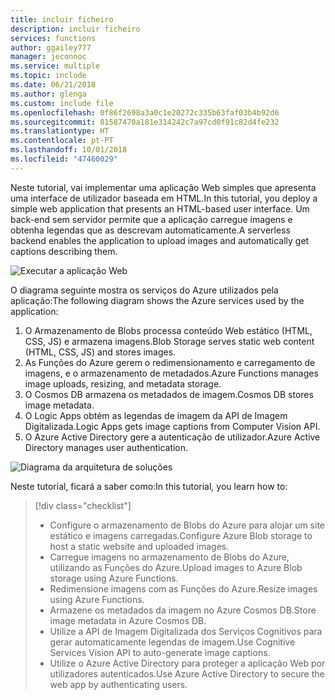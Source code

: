 ```yaml
---
title: incluir ficheiro
description: incluir ficheiro
services: functions
author: ggailey777
manager: jeconnoc
ms.service: multiple
ms.topic: include
ms.date: 06/21/2018
ms.author: glenga
ms.custom: include file
ms.openlocfilehash: 0f86f2698a3a0c1e20272c335b63faf03b4b92d6
ms.sourcegitcommit: 81587470a181e314242c7a97cd0f91c82d4fe232
ms.translationtype: HT
ms.contentlocale: pt-PT
ms.lasthandoff: 10/01/2018
ms.locfileid: "47460029"
---
```

<span data-ttu-id="390d6-103">Neste tutorial, vai implementar uma aplicação Web simples que apresenta uma interface de utilizador baseada em HTML.</span><span class="sxs-lookup"><span data-stu-id="390d6-103">In this tutorial, you deploy a simple web application that presents an HTML-based user interface.</span></span> <span data-ttu-id="390d6-104">Um back-end sem servidor permite que a aplicação carregue imagens e obtenha legendas que as descrevam automaticamente.</span><span class="sxs-lookup"><span data-stu-id="390d6-104">A serverless backend enables the application to upload images and automatically get captions describing them.</span></span>

![Executar a aplicação Web](media/functions-first-serverless-web-app/0-app-screenshot-finished.png)

<span data-ttu-id="390d6-106">O diagrama seguinte mostra os serviços do Azure utilizados pela aplicação:</span><span class="sxs-lookup"><span data-stu-id="390d6-106">The following diagram shows the Azure services used by the application:</span></span>

1. <span data-ttu-id="390d6-107">O Armazenamento de Blobs processa conteúdo Web estático (HTML, CSS, JS) e armazena imagens.</span><span class="sxs-lookup"><span data-stu-id="390d6-107">Blob Storage serves static web content (HTML, CSS, JS) and stores images.</span></span>
2. <span data-ttu-id="390d6-108">As Funções do Azure gerem o redimensionamento e carregamento de imagens, e o armazenamento de metadados.</span><span class="sxs-lookup"><span data-stu-id="390d6-108">Azure Functions manages image uploads, resizing, and metadata storage.</span></span>
3. <span data-ttu-id="390d6-109">O Cosmos DB armazena os metadados de imagem.</span><span class="sxs-lookup"><span data-stu-id="390d6-109">Cosmos DB stores image metadata.</span></span>
4. <span data-ttu-id="390d6-110">O Logic Apps obtém as legendas de imagem da API de Imagem Digitalizada.</span><span class="sxs-lookup"><span data-stu-id="390d6-110">Logic Apps gets image captions from Computer Vision API.</span></span>
5. <span data-ttu-id="390d6-111">O Azure Active Directory gere a autenticação de utilizador.</span><span class="sxs-lookup"><span data-stu-id="390d6-111">Azure Active Directory manages user authentication.</span></span>

![Diagrama da arquitetura de soluções](media/functions-first-serverless-web-app/0-architecture.jpg)

<span data-ttu-id="390d6-113">Neste tutorial, ficará a saber como:</span><span class="sxs-lookup"><span data-stu-id="390d6-113">In this tutorial, you learn how to:</span></span>
> [!div class="checklist"]
> * <span data-ttu-id="390d6-114">Configure o armazenamento de Blobs do Azure para alojar um site estático e imagens carregadas.</span><span class="sxs-lookup"><span data-stu-id="390d6-114">Configure Azure Blob storage to host a static website and uploaded images.</span></span>
> * <span data-ttu-id="390d6-115">Carregue imagens no armazenamento de Blobs do Azure, utilizando as Funções do Azure.</span><span class="sxs-lookup"><span data-stu-id="390d6-115">Upload images to Azure Blob storage using Azure Functions.</span></span>
> * <span data-ttu-id="390d6-116">Redimensione imagens com as Funções do Azure.</span><span class="sxs-lookup"><span data-stu-id="390d6-116">Resize images using Azure Functions.</span></span>
> * <span data-ttu-id="390d6-117">Armazene os metadados da imagem no Azure Cosmos DB.</span><span class="sxs-lookup"><span data-stu-id="390d6-117">Store image metadata in Azure Cosmos DB.</span></span>
> * <span data-ttu-id="390d6-118">Utilize a API de Imagem Digitalizada dos Serviços Cognitivos para gerar automaticamente legendas de imagem.</span><span class="sxs-lookup"><span data-stu-id="390d6-118">Use Cognitive Services Vision API to auto-generate image captions.</span></span>
> * <span data-ttu-id="390d6-119">Utilize o Azure Active Directory para proteger a aplicação Web por utilizadores autenticados.</span><span class="sxs-lookup"><span data-stu-id="390d6-119">Use Azure Active Directory to secure the web app by authenticating users.</span></span>
